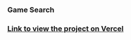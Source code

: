 ### Game Search

### <a href="https://game-search-two.vercel.app/">Link to view the project on Vercel</a>
